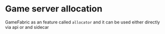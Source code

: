 # Game server allocation

GameFabric as an feature called `allocator` and it can be used either directly via api or and sidecar

